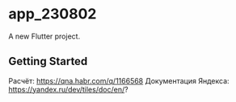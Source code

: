 # app_230802

A new Flutter project.

## Getting Started

Расчёт: https://qna.habr.com/q/1166568
Документация Яндекса: https://yandex.ru/dev/tiles/doc/en/?
